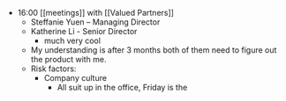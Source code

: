 - 16:00 [[meetings]] with [[Valued Partners]]
    - Steffanie Yuen – Managing Director
    - Katherine Li - Senior Director
        - much very cool
    - My understanding is after 3 months both of them need to figure out the product with me.
    - Risk factors:
        - Company culture
            - All suit up in the office, Friday is the 
